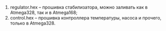 1.	regulator.hex – прошивка стабилизатора, можно заливать как в Atmega328, так и в Atmega168;
2.	control.hex – прошивка контроллера температуры, насоса и прочего, только в Atmega328.
